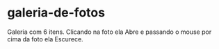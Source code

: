 # galeria-de-fotos
 Galeria com 6 itens. Clicando na foto ela Abre e passando o mouse por cima da foto ela Escurece.
